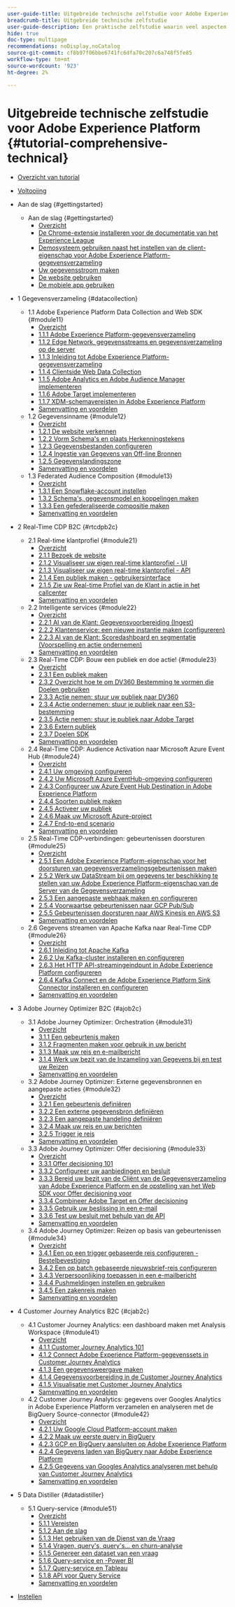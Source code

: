 ```yaml
---
user-guide-title: Uitgebreide technische zelfstudie voor Adobe Experience Platform
breadcrumb-title: Uitgebreide technische zelfstudie
user-guide-description: Een praktische zelfstudie waarin veel aspecten van Adobe Experience Platform aan bod komen, zoals verbindingen met systemen van derden.
hide: true
doc-type: multipage
recommendations: noDisplay,noCatalog
source-git-commit: cf8b97f06bbe6741fc6dfa70c207c6a748f5fe85
workflow-type: tm+mt
source-wordcount: '923'
ht-degree: 2%

---
```



# Uitgebreide technische zelfstudie voor Adobe Experience Platform {#tutorial-comprehensive-technical}

+ [Overzicht van tutorial](/help/tutorial-comprehensive-technical/overview.md)
+ [Voltooiing](/help/tutorial-comprehensive-technical/completion.md)

+ Aan de slag {#gettingstarted}
   + Aan de slag {#gettingstarted}
      + [Overzicht](/help/tutorial-comprehensive-technical/modules/gettingstarted/gettingstarted/getting-started.md)
      + [De Chrome-extensie installeren voor de documentatie van het Experience League](/help/tutorial-comprehensive-technical/modules/gettingstarted/gettingstarted/ex1.md)
      + [Demosysteem gebruiken naast het instellen van de client-eigenschap voor Adobe Experience Platform-gegevensverzameling](/help/tutorial-comprehensive-technical/modules/gettingstarted/gettingstarted/ex2.md)
      + [Uw gegevensstroom maken](/help/tutorial-comprehensive-technical/modules/gettingstarted/gettingstarted/ex3.md)
      + [De website gebruiken](/help/tutorial-comprehensive-technical/modules/gettingstarted/gettingstarted/ex4.md)
      + [De mobiele app gebruiken](/help/tutorial-comprehensive-technical/modules/gettingstarted/gettingstarted/ex5.md)

+ 1 Gegevensverzameling {#datacollection}
   + 1.1 Adobe Experience Platform Data Collection and Web SDK {#module11}
      + [Overzicht](/help/tutorial-comprehensive-technical/modules/datacollection/module1.1/data-ingestion-launch-web-sdk.md)
      + [1.1.1 Adobe Experience Platform-gegevensverzameling](/help/tutorial-comprehensive-technical/modules/datacollection/module1.1/ex1.md)
      + [1.1.2 Edge Network, gegevensstreams en gegevensverzameling op de server](/help/tutorial-comprehensive-technical/modules/datacollection/module1.1/ex2.md)
      + [1.1.3 Inleiding tot Adobe Experience Platform-gegevensverzameling](/help/tutorial-comprehensive-technical/modules/datacollection/module1.1/ex3.md)
      + [1.1.4 Clientside Web Data Collection](/help/tutorial-comprehensive-technical/modules/datacollection/module1.1/ex4.md)
      + [1.1.5 Adobe Analytics en Adobe Audience Manager implementeren](/help/tutorial-comprehensive-technical/modules/datacollection/module1.1/ex5.md)
      + [1.1.6 Adobe Target implementeren](/help/tutorial-comprehensive-technical/modules/datacollection/module1.1/ex6.md)
      + [1.1.7 XDM-schemavereisten in Adobe Experience Platform](/help/tutorial-comprehensive-technical/modules/datacollection/module1.1/ex7.md)
      + [Samenvatting en voordelen](/help/tutorial-comprehensive-technical/modules/datacollection/module1.1/summary.md)
   + 1.2 Gegevensinname {#module12}
      + [Overzicht](/help/tutorial-comprehensive-technical/modules/datacollection/module1.2/data-ingestion.md)
      + [1.2.1 De website verkennen](/help/tutorial-comprehensive-technical/modules/datacollection/module1.2/ex1.md)
      + [1.2.2 Vorm Schema&#39;s en plaats Herkenningstekens](/help/tutorial-comprehensive-technical/modules/datacollection/module1.2/ex2.md)
      + [1.2.3 Gegevensbestanden configureren](/help/tutorial-comprehensive-technical/modules/datacollection/module1.2/ex3.md)
      + [ 1.2.4 Ingestie van Gegevens van Off-line Bronnen ](/help/tutorial-comprehensive-technical/modules/datacollection/module1.2/ex4.md)
      + [1.2.5 Gegevenslandingszone](/help/tutorial-comprehensive-technical/modules/datacollection/module1.2/ex5.md)
      + [Samenvatting en voordelen](/help/tutorial-comprehensive-technical/modules/datacollection/module1.2/summary.md)
   + 1.3 Federated Audience Composition {#module13}
      + [Overzicht](/help/tutorial-comprehensive-technical/modules/datacollection/module1.3/fac.md)
      + [1.3.1 Een Snowflake-account instellen](/help/tutorial-comprehensive-technical/modules/datacollection/module1.3/ex1.md)
      + [1.3.2 Schema&#39;s, gegevensmodel en koppelingen maken](/help/tutorial-comprehensive-technical/modules/datacollection/module1.3/ex2.md)
      + [1.3.3 Een gefederaliseerde compositie maken](/help/tutorial-comprehensive-technical/modules/datacollection/module1.3/ex3.md)
      + [Samenvatting en voordelen](/help/tutorial-comprehensive-technical/modules/datacollection/module1.3/summary.md)

+ 2 Real-Time CDP B2C {#rtcdpb2c}
   + 2.1 Real-time klantprofiel {#module21}
      + [Overzicht](/help/tutorial-comprehensive-technical/modules/rtcdp-b2c/module2.1/real-time-customer-profile.md)
      + [2.1.1 Bezoek de website](/help/tutorial-comprehensive-technical/modules/rtcdp-b2c/module2.1/ex1.md)
      + [2.1.2 Visualiseer uw eigen real-time klantprofiel - UI](/help/tutorial-comprehensive-technical/modules/rtcdp-b2c/module2.1/ex2.md)
      + [2.1.3 Visualiseer uw eigen real-time klantprofiel - API](/help/tutorial-comprehensive-technical/modules/rtcdp-b2c/module2.1/ex3.md)
      + [2.1.4 Een publiek maken - gebruikersinterface](/help/tutorial-comprehensive-technical/modules/rtcdp-b2c/module2.1/ex4.md)
      + [2.1.5 Zie uw Real-time Profiel van de Klant in actie in het callcenter](/help/tutorial-comprehensive-technical/modules/rtcdp-b2c/module2.1/ex5.md)
      + [Samenvatting en voordelen](/help/tutorial-comprehensive-technical/modules/rtcdp-b2c/module2.1/summary.md)
   + 2.2 Intelligente services {#module22}
      + [Overzicht](/help/tutorial-comprehensive-technical/modules/rtcdp-b2c/module2.2/intelligent-services.md)
      + [2.2.1 AI van de Klant: Gegevensvoorbereiding (Ingest)](/help/tutorial-comprehensive-technical/modules/rtcdp-b2c/module2.2/ex1.md)
      + [2.2.2 Klantenservice: een nieuwe instantie maken (configureren)](/help/tutorial-comprehensive-technical/modules/rtcdp-b2c/module2.2/ex2.md)
      + [2.2.3 AI van de Klant: Scoredashboard en segmentatie (Voorspelling en actie ondernemen)](/help/tutorial-comprehensive-technical/modules/rtcdp-b2c/module2.2/ex3.md)
      + [Samenvatting en voordelen](/help/tutorial-comprehensive-technical/modules/rtcdp-b2c/module2.2/summary.md)
   + 2.3 Real-Time CDP: Bouw een publiek en doe actie! {#module23}
      + [Overzicht](/help/tutorial-comprehensive-technical/modules/rtcdp-b2c/module2.3/real-time-cdp-build-a-segment-take-action.md)
      + [2.3.1 Een publiek maken](/help/tutorial-comprehensive-technical/modules/rtcdp-b2c/module2.3/ex1.md)
      + [2.3.2 Overzicht hoe te om DV360 Bestemming te vormen die Doelen gebruiken](/help/tutorial-comprehensive-technical/modules/rtcdp-b2c/module2.3/ex2.md)
      + [2.3.3 Actie nemen: stuur uw publiek naar DV360](/help/tutorial-comprehensive-technical/modules/rtcdp-b2c/module2.3/ex3.md)
      + [2.3.4 Actie ondernemen: stuur je publiek naar een S3-bestemming](/help/tutorial-comprehensive-technical/modules/rtcdp-b2c/module2.3/ex4.md)
      + [2.3.5 Actie nemen: stuur je publiek naar Adobe Target](/help/tutorial-comprehensive-technical/modules/rtcdp-b2c/module2.3/ex5.md)
      + [2.3.6 Extern publiek](/help/tutorial-comprehensive-technical/modules/rtcdp-b2c/module2.3/ex6.md)
      + [2.3.7 Doelen SDK](/help/tutorial-comprehensive-technical/modules/rtcdp-b2c/module2.3/ex7.md)
      + [Samenvatting en voordelen](/help/tutorial-comprehensive-technical/modules/rtcdp-b2c/module2.3/summary.md)
   + 2.4 Real-Time CDP: Audience Activation naar Microsoft Azure Event Hub {#module24}
      + [Overzicht](/help/tutorial-comprehensive-technical/modules/rtcdp-b2c/module2.4/segment-activation-microsoft-azure-eventhub.md)
      + [2.4.1 Uw omgeving configureren](/help/tutorial-comprehensive-technical/modules/rtcdp-b2c/module2.4/ex1.md)
      + [2.4.2 Uw Microsoft Azure EventHub-omgeving configureren](/help/tutorial-comprehensive-technical/modules/rtcdp-b2c/module2.4/ex2.md)
      + [2.4.3 Configureer uw Azure Event Hub Destination in Adobe Experience Platform](/help/tutorial-comprehensive-technical/modules/rtcdp-b2c/module2.4/ex3.md)
      + [2.4.4 Soorten publiek maken](/help/tutorial-comprehensive-technical/modules/rtcdp-b2c/module2.4/ex4.md)
      + [2.4.5 Activeer uw publiek](/help/tutorial-comprehensive-technical/modules/rtcdp-b2c/module2.4/ex5.md)
      + [2.4.6 Maak uw Microsoft Azure-project](/help/tutorial-comprehensive-technical/modules/rtcdp-b2c/module2.4/ex6.md)
      + [2.4.7 End-to-end scenario](/help/tutorial-comprehensive-technical/modules/rtcdp-b2c/module2.4/ex7.md)
      + [Samenvatting en voordelen](/help/tutorial-comprehensive-technical/modules/rtcdp-b2c/module2.4/summary.md)
   + 2.5 Real-Time CDP-verbindingen: gebeurtenissen doorsturen {#module25}
      + [Overzicht](/help/tutorial-comprehensive-technical/modules/rtcdp-b2c/module2.5/aep-data-collection-ssf.md)
      + [2.5.1 Een Adobe Experience Platform-eigenschap voor het doorsturen van gegevensverzamelingsgebeurtenissen maken](/help/tutorial-comprehensive-technical/modules/rtcdp-b2c/module2.5/ex1.md)
      + [2.5.2 Werk uw DataStream bij om gegevens ter beschikking te stellen van uw Adobe Experience Platform-eigenschap van de Server van de Gegevensverzameling](/help/tutorial-comprehensive-technical/modules/rtcdp-b2c/module2.5/ex2.md)
      + [2.5.3 Een aangepaste webhaak maken en configureren](/help/tutorial-comprehensive-technical/modules/rtcdp-b2c/module2.5/ex3.md)
      + [2.5.4 Voorwaartse gebeurtenissen naar GCP Pub/Sub](/help/tutorial-comprehensive-technical/modules/rtcdp-b2c/module2.5/ex4.md)
      + [2.5.5 Gebeurtenissen doorsturen naar AWS Kinesis en AWS S3](/help/tutorial-comprehensive-technical/modules/rtcdp-b2c/module2.5/ex5.md)
      + [Samenvatting en voordelen](/help/tutorial-comprehensive-technical/modules/rtcdp-b2c/module2.5/summary.md)
   + 2.6 Gegevens streamen van Apache Kafka naar Real-Time CDP {#module26}
      + [Overzicht](/help/tutorial-comprehensive-technical/modules/rtcdp-b2c/module2.6/aep-apache-kafka.md)
      + [2.6.1 Inleiding tot Apache Kafka](/help/tutorial-comprehensive-technical/modules/rtcdp-b2c/module2.6/ex1.md)
      + [2.6.2 Uw Kafka-cluster installeren en configureren](/help/tutorial-comprehensive-technical/modules/rtcdp-b2c/module2.6/ex2.md)
      + [2.6.3 Het HTTP API-streamingeindpunt in Adobe Experience Platform configureren](/help/tutorial-comprehensive-technical/modules/rtcdp-b2c/module2.6/ex3.md)
      + [2.6.4 Kafka Connect en de Adobe Experience Platform Sink Connector installeren en configureren](/help/tutorial-comprehensive-technical/modules/rtcdp-b2c/module2.6/ex4.md)
      + [Samenvatting en voordelen](/help/tutorial-comprehensive-technical/modules/rtcdp-b2c/module2.6/summary.md)

+ 3 Adobe Journey Optimizer B2C {#ajob2c}
   + 3.1 Adobe Journey Optimizer: Orchestration {#module31}
      + [Overzicht](/help/tutorial-comprehensive-technical/modules/ajo-b2c/module3.1/journey-orchestration-create-account.md)
      + [3.1.1 Een gebeurtenis maken](/help/tutorial-comprehensive-technical/modules/ajo-b2c/module3.1/ex1.md)
      + [3.1.2 Fragmenten maken voor gebruik in uw bericht](/help/tutorial-comprehensive-technical/modules/ajo-b2c/module3.1/ex2.md)
      + [3.1.3 Maak uw reis en e-mailbericht](/help/tutorial-comprehensive-technical/modules/ajo-b2c/module3.1/ex3.md)
      + [3.1.4 Werk uw bezit van de Inzameling van Gegevens bij en test uw Reizen](/help/tutorial-comprehensive-technical/modules/ajo-b2c/module3.1/ex4.md)
      + [Samenvatting en voordelen](/help/tutorial-comprehensive-technical/modules/ajo-b2c/module3.1/summary.md)
   + 3.2 Adobe Journey Optimizer: Externe gegevensbronnen en aangepaste acties {#module32}
      + [Overzicht](/help/tutorial-comprehensive-technical/modules/ajo-b2c/module3.2/journey-orchestration-external-weather-api-sms.md)
      + [3.2.1 Een gebeurtenis definiëren](/help/tutorial-comprehensive-technical/modules/ajo-b2c/module3.2/ex1.md)
      + [3.2.2 Een externe gegevensbron definiëren](/help/tutorial-comprehensive-technical/modules/ajo-b2c/module3.2/ex2.md)
      + [3.2.3 Een aangepaste handeling definiëren](/help/tutorial-comprehensive-technical/modules/ajo-b2c/module3.2/ex3.md)
      + [3.2.4 Maak uw reis en uw berichten](/help/tutorial-comprehensive-technical/modules/ajo-b2c/module3.2/ex4.md)
      + [3.2.5 Trigger je reis](/help/tutorial-comprehensive-technical/modules/ajo-b2c/module3.2/ex5.md)
      + [Samenvatting en voordelen](/help/tutorial-comprehensive-technical/modules/ajo-b2c/module3.2/summary.md)
   + 3.3 Adobe Journey Optimizer: Offer decisioning {#module33}
      + [Overzicht](/help/tutorial-comprehensive-technical/modules/ajo-b2c/module3.3/offer-decisioning.md)
      + [3.3.1 Offer decisioning 101](/help/tutorial-comprehensive-technical/modules/ajo-b2c/module3.3/ex1.md)
      + [3.3.2 Configureer uw aanbiedingen en besluit](/help/tutorial-comprehensive-technical/modules/ajo-b2c/module3.3/ex2.md)
      + [3.3.3 Bereid uw bezit van de Cliënt van de Gegevensverzameling van Adobe Experience Platform en de opstelling van het Web SDK voor Offer decisioning voor](/help/tutorial-comprehensive-technical/modules/ajo-b2c/module3.3/ex3.md)
      + [3.3.4 Combineer Adobe Target en Offer decisioning](/help/tutorial-comprehensive-technical/modules/ajo-b2c/module3.3/ex4.md)
      + [3.3.5 Gebruik uw beslissing in een e-mail](/help/tutorial-comprehensive-technical/modules/ajo-b2c/module3.3/ex5.md)
      + [3.3.6 Test uw besluit met behulp van de API](/help/tutorial-comprehensive-technical/modules/ajo-b2c/module3.3/ex6.md)
      + [Samenvatting en voordelen](/help/tutorial-comprehensive-technical/modules/ajo-b2c/module3.3/summary.md)
   + 3.4 Adobe Journey Optimizer: Reizen op basis van gebeurtenissen {#module34}
      + [Overzicht](/help/tutorial-comprehensive-technical/modules/ajo-b2c/module3.4/journeyoptimizer.md)
      + [3.4.1 Een op een trigger gebaseerde reis configureren - Bestelbevestiging](/help/tutorial-comprehensive-technical/modules/ajo-b2c/module3.4/ex1.md)
      + [3.4.2 Een op batch gebaseerde nieuwsbrief-reis configureren](/help/tutorial-comprehensive-technical/modules/ajo-b2c/module3.4/ex2.md)
      + [3.4.3 Verpersoonlijking toepassen in een e-mailbericht](/help/tutorial-comprehensive-technical/modules/ajo-b2c/module3.4/ex3.md)
      + [3.4.4 Pushmeldingen instellen en gebruiken](/help/tutorial-comprehensive-technical/modules/ajo-b2c/module3.4/ex4.md)
      + [3.4.5 Een zakenreis maken](/help/tutorial-comprehensive-technical/modules/ajo-b2c/module3.4/ex5.md)
      + [Samenvatting en voordelen](/help/tutorial-comprehensive-technical/modules/ajo-b2c/module3.4/summary.md)

+ 4 Customer Journey Analytics B2C {#cjab2c}
   + 4.1 Customer Journey Analytics: een dashboard maken met Analysis Workspace {#module41}
      + [Overzicht](/help/tutorial-comprehensive-technical/modules/cja-b2c/module4.1/customer-journey-analytics-build-a-dashboard.md)
      + [4.1.1 Customer Journey Analytics 101](/help/tutorial-comprehensive-technical/modules/cja-b2c/module4.1/ex1.md)
      + [4.1.2 Connect Adobe Experience Platform-gegevenssets in Customer Journey Analytics](/help/tutorial-comprehensive-technical/modules/cja-b2c/module4.1/ex2.md)
      + [4.1.3 Een gegevensweergave maken](/help/tutorial-comprehensive-technical/modules/cja-b2c/module4.1/ex3.md)
      + [4.1.4 Gegevensvoorbereiding in de Customer Journey Analytics](/help/tutorial-comprehensive-technical/modules/cja-b2c/module4.1/ex4.md)
      + [4.1.5 Visualisatie met Customer Journey Analytics](/help/tutorial-comprehensive-technical/modules/cja-b2c/module4.1/ex5.md)
      + [Samenvatting en voordelen](/help/tutorial-comprehensive-technical/modules/cja-b2c/module4.1/summary.md)
   + 4.2 Customer Journey Analytics: gegevens over Googles Analytics in Adobe Experience Platform verzamelen en analyseren met de BigQuery Source-connector {#module42}
      + [Overzicht](/help/tutorial-comprehensive-technical/modules/cja-b2c/module4.2/customer-journey-analytics-bigquery-gcp.md)
      + [4.2.1 Uw Google Cloud Platform-account maken](/help/tutorial-comprehensive-technical/modules/cja-b2c/module4.2/ex1.md)
      + [4.2.2 Maak uw eerste query in BigQuery](/help/tutorial-comprehensive-technical/modules/cja-b2c/module4.2/ex2.md)
      + [4.2.3 GCP en BigQuery aansluiten op Adobe Experience Platform](/help/tutorial-comprehensive-technical/modules/cja-b2c/module4.2/ex3.md)
      + [4.2.4 Gegevens laden van BigQuery naar Adobe Experience Platform](/help/tutorial-comprehensive-technical/modules/cja-b2c/module4.2/ex4.md)
      + [4.2.5 Gegevens van Googles Analytics analyseren met behulp van Customer Journey Analytics](/help/tutorial-comprehensive-technical/modules/cja-b2c/module4.2/ex5.md)
      + [Samenvatting en voordelen](/help/tutorial-comprehensive-technical/modules/cja-b2c/module4.2/summary.md)

+ 5 Data Distiller {#datadistiller}
   + 5.1 Query-service {#module51}
      + [Overzicht](/help/tutorial-comprehensive-technical/modules/datadistiller/module5.1/query-service.md)
      + [5.1.1 Vereisten](/help/tutorial-comprehensive-technical/modules/datadistiller/module5.1/ex1.md)
      + [5.1.2 Aan de slag](/help/tutorial-comprehensive-technical/modules/datadistiller/module5.1/ex2.md)
      + [5.1.3 Het gebruiken van de Dienst van de Vraag](/help/tutorial-comprehensive-technical/modules/datadistiller/module5.1/ex3.md)
      + [5.1.4 Vragen, query&#39;s, query&#39;s... en churn-analyse](/help/tutorial-comprehensive-technical/modules/datadistiller/module5.1/ex4.md)
      + [5.1.5 Genereer een dataset van een vraag](/help/tutorial-comprehensive-technical/modules/datadistiller/module5.1/ex5.md)
      + [5.1.6 Query-service en -Power BI](/help/tutorial-comprehensive-technical/modules/datadistiller/module5.1/ex6.md)
      + [5.1.7 Query-service en Tableau](/help/tutorial-comprehensive-technical/modules/datadistiller/module5.1/ex7.md)
      + [5.1.8 API voor Query Service](/help/tutorial-comprehensive-technical/modules/datadistiller/module5.1/ex8.md)
      + [Samenvatting en voordelen](/help/tutorial-comprehensive-technical/modules/datadistiller/module5.1/summary.md)

+ [Instellen](/help/tutorial-comprehensive-technical/setup.md)



